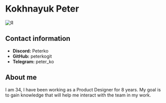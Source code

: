 # Kokhnayuk Peter

![Я](https://img.hhcdn.ru/photo/488774258.jpeg?t=1719811379&h=x4Jv9UPjiOCX2OuZujeVNA)

## Contact information
- **Discord:** Peterko
- **GitHub:** peterkogit
- **Telegram:** peter_ko

## About me
I am 34, I have been working as a Product Designer for 8 years. My goal is to gain knowledge that will help me interact with the team in my work.